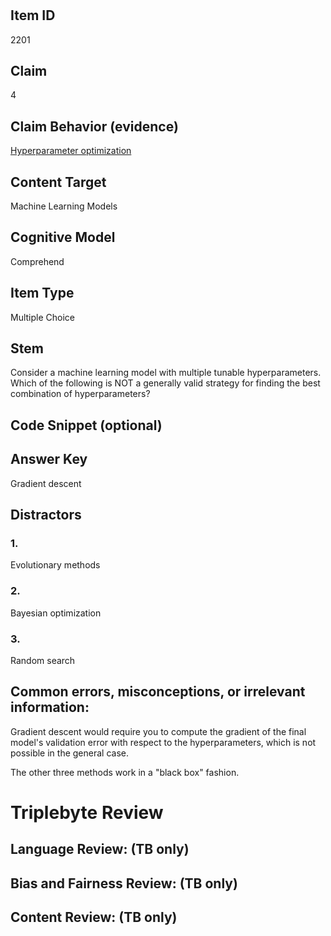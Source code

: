 #


## Item ID
2201

## Claim

4

## Claim Behavior (evidence)

[Hyperparameter optimization](https://en.wikipedia.org/wiki/Hyperparameter_optimization)

## Content Target

Machine Learning Models

## Cognitive Model

Comprehend

## Item Type

Multiple Choice

## Stem

Consider a machine learning model with multiple tunable hyperparameters. Which of the following is NOT a generally valid strategy for finding the best combination of hyperparameters?

## Code Snippet (optional)


## Answer Key

Gradient descent

## Distractors
### 1.

Evolutionary methods

### 2.

Bayesian optimization

### 3.

Random search


## Common errors, misconceptions, or irrelevant information:

Gradient descent would require you to compute the gradient of the final model's validation error with respect to the hyperparameters, which is not possible in the general case.

The other three methods work in a "black box" fashion.

# Triplebyte Review


## Language Review: (TB only)


## Bias and Fairness Review: (TB only)


## Content Review: (TB only)

